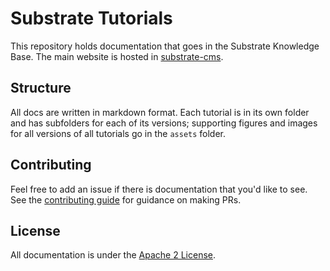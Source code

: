 # Substrate Tutorials

This repository holds documentation that goes in the Substrate Knowledge Base. The main website is
hosted in [substrate-cms](https://github.com/substrate-developer-hub/substrate-cms).

## Structure

All docs are written in markdown format. Each tutorial is in its own folder and has subfolders for
each of its versions; supporting figures and images for all versions of all tutorials go in the
`assets` folder.

## Contributing

Feel free to add an issue if there is documentation that you'd like to see. See the
[contributing guide](https://github.com/substrate-developer-hub/knowledge-base/blob/master/CONTRIBUTING.md)
for guidance on making PRs.

## License

All documentation is under the
[Apache 2 License](https://github.com/substrate-developer-hub/knowledge-base/blob/master/LICENSE).
